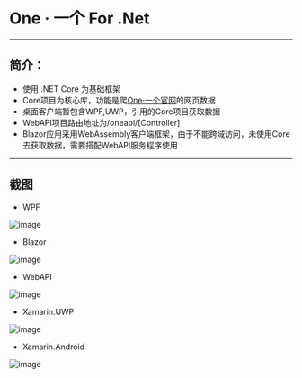# One · 一个 For .Net
---
## 简介：
- 使用 .NET Core 为基础框架
- Core项目为核心库，功能是爬[One·一个官网](http//www.wufazhuce.com)的网页数据
- 桌面客户端暂包含WPF,UWP，引用的Core项目获取数据
- WebAPI项目路由地址为/oneapi/[Controller]
- Blazor应用采用WebAssembly客户端框架，由于不能跨域访问，未使用Core去获取数据，需要搭配WebAPI服务程序使用
---
## 截图
- WPF  

![image](https://github.com/BigHeadDev/OneForDotNet/blob/master/ImagesPreview/WPF.jpg)  
- Blazor  

![image](https://github.com/BigHeadDev/OneForDotNet/blob/master/ImagesPreview/Blazor.jpg)  
- WebAPI  

![image](https://github.com/BigHeadDev/OneForDotNet/blob/master/ImagesPreview/WebAPI.jpg)  
- Xamarin.UWP  

![image](https://github.com/BigHeadDev/OneForDotNet/blob/master/ImagesPreview/Xamarin.UWP.jpg)  
- Xamarin.Android  

![image](https://github.com/BigHeadDev/OneForDotNet/blob/master/ImagesPreview/Xamarin.Android.jpg)


